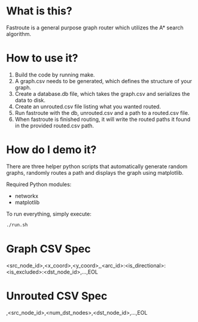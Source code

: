 
# What is this?

Fastroute is a general purpose graph router which utilizes the A\* search algorithm.



# How to use it?

1. Build the code by running make.
2. A graph.csv needs to be generated, which defines the structure of your graph.
3. Create a database.db file, which takes the graph.csv and serializes the data to disk.
4. Create an unrouted.csv file listing what you wanted routed.
5. Run fastroute with the db, unrouted.csv and a path to a routed.csv file.
6. When fastroute is finished routing, it will write the routed paths it found in the provided routed.csv path.

# How do I demo it?

There are three helper python scripts that automatically generate random graphs, randomly
routes a path and displays the graph using matplotlib. 

Required Python modules:

* networkx
* matplotlib

To run everything, simply execute:

```bash
./run.sh
```

# Graph CSV Spec

<src_node_id>,<x_coord>,<y_coord>,<cost>,<arc_id>:<is_directional>:<is_excluded>:<dst_node_id>,...,EOL


# Unrouted CSV Spec

<name>,<src_node_id>,<num_dst_nodes>,<dst_node_id>,...,EOL





